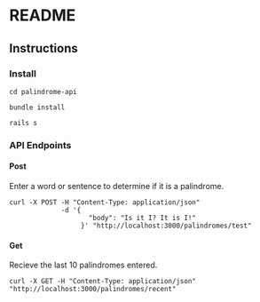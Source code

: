 # README

## Instructions

### Install

`cd palindrome-api`

`bundle install`

`rails s`

### API Endpoints


#### Post

Enter a word or sentence to determine if it is a palindrome.

```
curl -X POST -H "Content-Type: application/json" 
			 -d '{
			 		"body": "Is it I? It is I!"
			 	  }' "http://localhost:3000/palindromes/test"
```

#### Get

Recieve the last 10 palindromes entered.

```
curl -X GET -H "Content-Type: application/json" "http://localhost:3000/palindromes/recent"
```